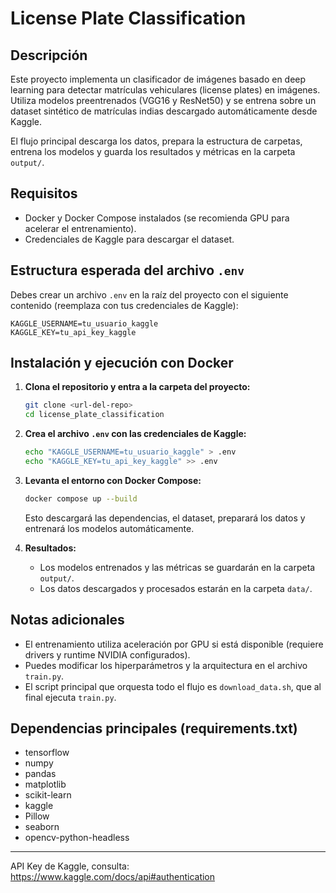 # License Plate Classification

## Descripción
Este proyecto implementa un clasificador de imágenes basado en deep learning para detectar matrículas vehiculares (license plates) en imágenes. Utiliza modelos preentrenados (VGG16 y ResNet50) y se entrena sobre un dataset sintético de matrículas indias descargado automáticamente desde Kaggle.

El flujo principal descarga los datos, prepara la estructura de carpetas, entrena los modelos y guarda los resultados y métricas en la carpeta `output/`.

## Requisitos
- Docker y Docker Compose instalados (se recomienda GPU para acelerar el entrenamiento).
- Credenciales de Kaggle para descargar el dataset.

## Estructura esperada del archivo `.env`
Debes crear un archivo `.env` en la raíz del proyecto con el siguiente contenido (reemplaza con tus credenciales de Kaggle):

```
KAGGLE_USERNAME=tu_usuario_kaggle
KAGGLE_KEY=tu_api_key_kaggle
```

## Instalación y ejecución con Docker
1. **Clona el repositorio y entra a la carpeta del proyecto:**
   ```bash
   git clone <url-del-repo>
   cd license_plate_classification
   ```

2. **Crea el archivo `.env` con las credenciales de Kaggle:**
   ```bash
   echo "KAGGLE_USERNAME=tu_usuario_kaggle" > .env
   echo "KAGGLE_KEY=tu_api_key_kaggle" >> .env
   ```

3. **Levanta el entorno con Docker Compose:**
   ```bash
   docker compose up --build
   ```
   Esto descargará las dependencias, el dataset, preparará los datos y entrenará los modelos automáticamente.

4. **Resultados:**
   - Los modelos entrenados y las métricas se guardarán en la carpeta `output/`.
   - Los datos descargados y procesados estarán en la carpeta `data/`.

## Notas adicionales
- El entrenamiento utiliza aceleración por GPU si está disponible (requiere drivers y runtime NVIDIA configurados).
- Puedes modificar los hiperparámetros y la arquitectura en el archivo `train.py`.
- El script principal que orquesta todo el flujo es `download_data.sh`, que al final ejecuta `train.py`.

## Dependencias principales (requirements.txt)
- tensorflow
- numpy
- pandas
- matplotlib
- scikit-learn
- kaggle
- Pillow
- seaborn
- opencv-python-headless

---
API Key de Kaggle, consulta: https://www.kaggle.com/docs/api#authentication
